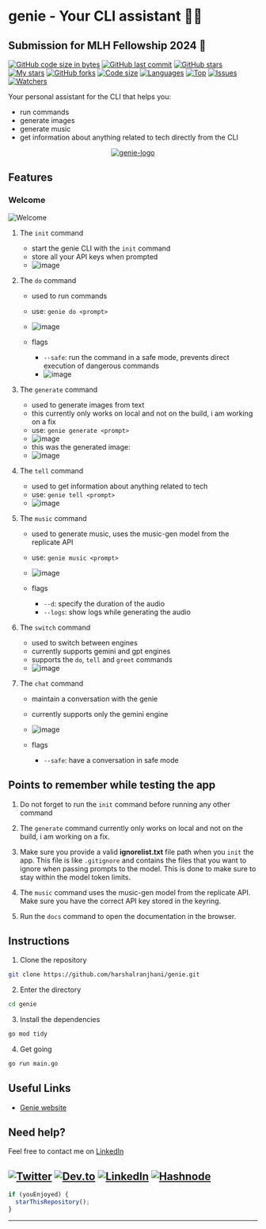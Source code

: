 # genie - Your CLI assistant 🧞‍♂️

## Submission for MLH Fellowship 2024 🌟

[![GitHub code size in bytes](https://img.shields.io/github/languages/code-size/harshalranjhani/genie?logo=github&style=for-the-badge)](https://github.com/harshalranjhani)
[![GitHub last commit](https://img.shields.io/github/last-commit/harshalranjhani/genie?style=for-the-badge&logo=git)](https://github.com/harshalranjhani)
[![GitHub stars](https://img.shields.io/github/stars/harshalranjhani/genie?style=for-the-badge)](https://github.com/harshalranjhani/genie)
[![My stars](https://img.shields.io/github/stars/harshalranjhani?affiliations=OWNER%2CCOLLABORATOR&style=for-the-badge&label=My%20stars)](https://github.com/harshalranjhani/genie)
[![GitHub forks](https://img.shields.io/github/forks/harshalranjhani/genie?style=for-the-badge&logo=git)](https://github.com/harshalranjhani/network)
[![Code size](https://img.shields.io/github/languages/code-size/harshalranjhani/genie?style=for-the-badge)](https://github.com/harshalranjhani)
[![Languages](https://img.shields.io/github/languages/count/harshalranjhani/genie?style=for-the-badge)](https://github.com/harshalranjhani)
[![Top](https://img.shields.io/github/languages/top/harshalranjhani/genie?style=for-the-badge&label=Top%20Languages)](https://github.com/harshalranjhani)
[![Issues](https://img.shields.io/github/issues/harshalranjhani/genie?style=for-the-badge&label=Issues)](https://github.com/harshalranjhani)
[![Watchers](https://img.shields.io/github/watchers/harshalranjhani/genie?label=Watch&style=for-the-badge)](https://github.com/harshalranjhani/)

Your personal assistant for the CLI that helps you:

- run commands
- generate images
- generate music
- get information about anything related to tech directly from the CLI

<p align="center">
<a href="https://genie.harshalranjhani.in">
<img src="https://cdn.hashnode.com/res/hashnode/image/upload/v1716281685360/_2uaTNTl5.webp?auto=format" alt="genie-logo"/>
</a>
</p>

<!-- [![Generic badge](https://img.shields.io/badge/view-demo-blue?style=for-the-badge&label=View%20Demo%20Video)](https://youtu.be/OKKK1GOnlIU)  -->

## Features

### Welcome

![Welcome](https://cdn.hashnode.com/res/hashnode/image/upload/v1718473561830/j4aVeAVll.png?auto=format)

1. The `init` command

   - start the genie CLI with the `init` command
   - store all your API keys when prompted
   - ![image](https://cdn.hashnode.com/res/hashnode/image/upload/v1716282272366/Lj-xUwtH1.png?auto=format)

2. The `do` command

   - used to run commands
   - use: `genie do <prompt>`
   - ![image](https://cdn.hashnode.com/res/hashnode/image/upload/v1716282661700/X74dam0Jl.png?auto=format)

   - flags
     - `--safe`: run the command in a safe mode, prevents direct execution of dangerous commands
     - ![image](https://cdn.hashnode.com/res/hashnode/image/upload/v1716282782898/ox37E_4wD.png?auto=format)

3. The `generate` command

   - used to generate images from text
   - this currently only works on local and not on the build, i am working on a fix
   - use: `genie generate <prompt>`
   - ![image](https://cdn.hashnode.com/res/hashnode/image/upload/v1716283662684/fzy4kQcyO.png?auto=format)
   - this was the generated image:
   - ![image](https://cdn.hashnode.com/res/hashnode/image/upload/v1716283748566/kC1lCPYMC.jpg?auto=format)

4. The `tell` command

   - used to get information about anything related to tech
   - use: `genie tell <prompt>`
   - ![image](https://cdn.hashnode.com/res/hashnode/image/upload/v1716283848962/irLWaz5mA.png?auto=format)

5. The `music` command

   - used to generate music, uses the music-gen model from the replicate API
   - use: `genie music <prompt>`
   - ![image](https://cdn.hashnode.com/res/hashnode/image/upload/v1716284145216/fx7b1R1nC.png?auto=format)

   - flags
     - `--d`: specify the duration of the audio
     - `--logs`: show logs while generating the audio

6. The `switch` command

   - used to switch between engines
   - currently supports gemini and gpt engines
   - supports the `do`, `tell` and `greet` commands
   - ![image](https://cdn.hashnode.com/res/hashnode/image/upload/v1717667356512/pN3kKPCio.png?auto=format)

7. The `chat` command

   - maintain a conversation with the genie
   - currently supports only the gemini engine
   - ![image](https://cdn.hashnode.com/res/hashnode/image/upload/v1718473330436/wR_UMtMCe.png?auto=format)

   - flags
     - `--safe`: have a conversation in safe mode


## Points to remember while testing the app

1. Do not forget to run the `init` command before running any other command

2. The `generate` command currently only works on local and not on the build, i am working on a fix.

3. Make sure you provide a valid **ignorelist.txt** file path when you `init` the app. This file is like `.gitignore` and contains the files that you want to ignore when passing prompts to the model. This is done to make sure to stay within the model token limits.

4. The `music` command uses the music-gen model from the replicate API. Make sure you have the correct API key stored in the keyring.

5. Run the `docs` command to open the documentation in the browser.

## Instructions

1. Clone the repository

```bash
git clone https://github.com/harshalranjhani/genie.git
```

2. Enter the directory

```bash
cd genie
```

3. Install the dependencies

```bash
go mod tidy
```

4. Get going

```bash
go run main.go
```

## Useful Links

- [Genie website](https://genie.harshalranjhani.in)

## Need help?

Feel free to contact me on [LinkedIn](https://www.linkedin.com/in/harshal-ranjhani/)

## [![Twitter](https://img.shields.io/badge/Twitter-blue.svg?logo=twitter&logoColor=white)](https://twitter.com/ranjhaniharshal) [![Dev.to](https://img.shields.io/badge/Dev.to-black.svg?logo=dev.to&logoColor=white)](https://dev.to/harshalranjhani) [![LinkedIn](https://img.shields.io/badge/LinkedIn-blue.svg?logo=linkedin&logoColor=white)](https://www.linkedin.com/in/harshal-ranjhani/) [![Hashnode](https://img.shields.io/badge/Hashnode-black.svg?logo=hashnode&logoColor=white)](https://hashnode.com/@harshalranjhani)

```javascript
if (youEnjoyed) {
  starThisRepository();
}
```

---
